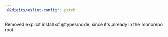 ```yaml
---
'@2digits/eslint-config': patch
---
```


Removed explicit install of @types/node, since it's already in the monorepo root
